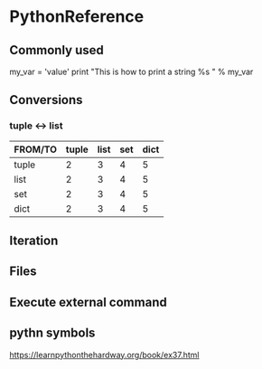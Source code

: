# PythonReference

## Commonly used
my_var = 'value'
print "This is how to print a string %s " % my_var

## Conversions
### tuple <-> list

| FROM/TO | tuple | list | set | dict |
| ---     | --- | --- | --- | --- |
| tuple   | 2 | 3 | 4 | 5 |
| list    | 2 | 3 | 4 | 5 |
| set     | 2 | 3 | 4 | 5 |
| dict    | 2 | 3 | 4 | 5 |

## Iteration
### 


## Files

## Execute external command


## pythn symbols
https://learnpythonthehardway.org/book/ex37.html
